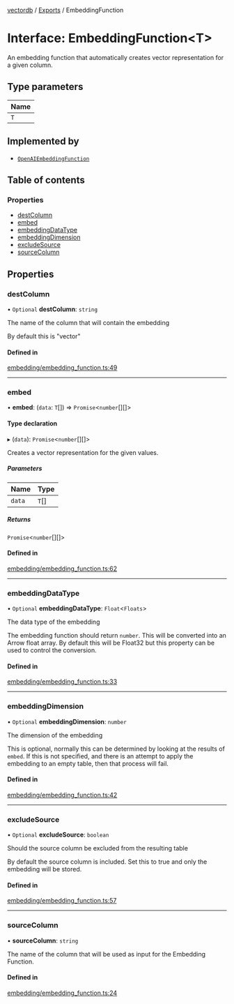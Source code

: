 [vectordb](../README.md) / [Exports](../modules.md) / EmbeddingFunction

# Interface: EmbeddingFunction\<T\>

An embedding function that automatically creates vector representation for a given column.

## Type parameters

| Name |
| :------ |
| `T` |

## Implemented by

- [`OpenAIEmbeddingFunction`](../classes/OpenAIEmbeddingFunction.md)

## Table of contents

### Properties

- [destColumn](EmbeddingFunction.md#destcolumn)
- [embed](EmbeddingFunction.md#embed)
- [embeddingDataType](EmbeddingFunction.md#embeddingdatatype)
- [embeddingDimension](EmbeddingFunction.md#embeddingdimension)
- [excludeSource](EmbeddingFunction.md#excludesource)
- [sourceColumn](EmbeddingFunction.md#sourcecolumn)

## Properties

### destColumn

• `Optional` **destColumn**: `string`

The name of the column that will contain the embedding

By default this is "vector"

#### Defined in

[embedding/embedding_function.ts:49](https://github.com/lancedb/lancedb/blob/92179835/node/src/embedding/embedding_function.ts#L49)

___

### embed

• **embed**: (`data`: `T`[]) => `Promise`\<`number`[][]\>

#### Type declaration

▸ (`data`): `Promise`\<`number`[][]\>

Creates a vector representation for the given values.

##### Parameters

| Name | Type |
| :------ | :------ |
| `data` | `T`[] |

##### Returns

`Promise`\<`number`[][]\>

#### Defined in

[embedding/embedding_function.ts:62](https://github.com/lancedb/lancedb/blob/92179835/node/src/embedding/embedding_function.ts#L62)

___

### embeddingDataType

• `Optional` **embeddingDataType**: `Float`\<`Floats`\>

The data type of the embedding

The embedding function should return `number`.  This will be converted into
an Arrow float array.  By default this will be Float32 but this property can
be used to control the conversion.

#### Defined in

[embedding/embedding_function.ts:33](https://github.com/lancedb/lancedb/blob/92179835/node/src/embedding/embedding_function.ts#L33)

___

### embeddingDimension

• `Optional` **embeddingDimension**: `number`

The dimension of the embedding

This is optional, normally this can be determined by looking at the results of
`embed`.  If this is not specified, and there is an attempt to apply the embedding
to an empty table, then that process will fail.

#### Defined in

[embedding/embedding_function.ts:42](https://github.com/lancedb/lancedb/blob/92179835/node/src/embedding/embedding_function.ts#L42)

___

### excludeSource

• `Optional` **excludeSource**: `boolean`

Should the source column be excluded from the resulting table

By default the source column is included.  Set this to true and
only the embedding will be stored.

#### Defined in

[embedding/embedding_function.ts:57](https://github.com/lancedb/lancedb/blob/92179835/node/src/embedding/embedding_function.ts#L57)

___

### sourceColumn

• **sourceColumn**: `string`

The name of the column that will be used as input for the Embedding Function.

#### Defined in

[embedding/embedding_function.ts:24](https://github.com/lancedb/lancedb/blob/92179835/node/src/embedding/embedding_function.ts#L24)
